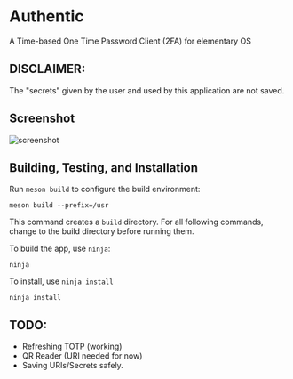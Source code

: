 # Authentic

A Time-based One Time Password Client (2FA) for elementary OS

## DISCLAIMER:

The "secrets" given by the user and used by this application are not saved.

## Screenshot

![screenshot](https://github.com/xendke/authentic/blob/master/screenshot.png?raw=true)

## Building, Testing, and Installation

Run `meson build` to configure the build environment:

    meson build --prefix=/usr

This command creates a `build` directory. For all following commands, change to
the build directory before running them.

To build the app, use `ninja`:

    ninja

To install, use `ninja install`

    ninja install

## TODO:

- Refreshing TOTP (working)
- QR Reader (URI needed for now)
- Saving URIs/Secrets safely.
